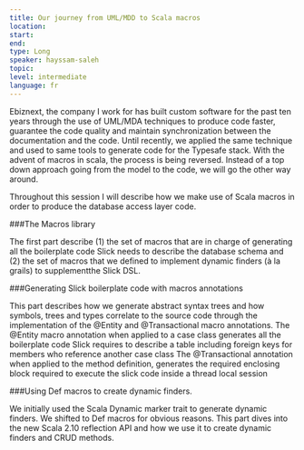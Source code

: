 ```yaml
---
title: Our journey from UML/MDD to Scala macros
location: 
start: 
end: 
type: Long
speaker: hayssam-saleh
topic: 
level: intermediate
language: fr
---
```


Ebiznext, the company I work for has built custom software for the past 
ten years through the use of UML/MDA techniques to produce code 
faster, guarantee the code quality and maintain synchronization between 
the documentation and the code. Until recently, we applied the same 
technique and used to same tools to generate code for the Typesafe stack. 
With the advent of macros in scala, the process is being reversed. Instead 
of a top down approach going from the model to the code, we will go the 
other way around.

Throughout this session I will describe how we make use of Scala macros 
in order to produce the database access layer code.

###The Macros library

The first part describe (1) the set of macros that are in charge of 
generating all the boilerplate code Slick needs to describe the database 
schema and (2) the set of macros that we defined to implement dynamic 
finders (à la grails) to supplementthe Slick DSL.

###Generating Slick boilerplate code with macros annotations

This part describes how we generate abstract syntax trees and how 
symbols, trees and types correlate to the source code through the 
implementation of the @Entity and @Transactional macro annotations.
The @Entity macro annotation when applied to a case class generates all 
the boilerplate code Slick requires to describe a table including foreign 
keys for members who reference another case class
The @Transactional annotation when applied to the method definition, 
generates the required enclosing block required to execute the slick code 
inside a thread local session

###Using Def macros to create dynamic finders.

We initially used the Scala Dynamic marker trait to generate dynamic 
finders. We shifted to Def macros for obvious reasons.
This part dives into the new Scala 2.10 reflection API and how we use it to 
create dynamic finders and CRUD methods.
